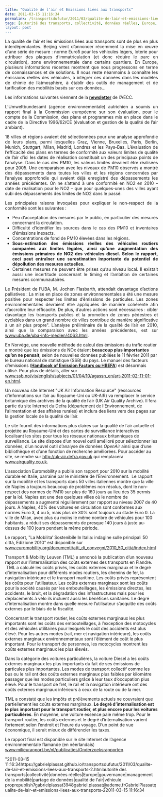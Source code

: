 ```yaml
---
title: "Qualité de l'air et Emissions liées aux transports"
date: 2011-03-15 11:16:34
permalink: /transportsdufutur/2011/03/qualite-de-lair-et-emissions-liees-aux-transports-2.html
tags: [autorité des transports, collectivité, données réelles, Europe, gouvernance, management de la mobilité, partage de données, qualité de l'air, véhicule propre]
layout: post
---
```


<p style="text-align: justify">La qualité de l’air et les émissions liées aux transports sont de plus en plus interdépendantes. Beijing vient d’annoncer récemment la mise en œuvre d’une série de mesure : norme Euro5 pour les véhicules légers, loterie pour attribuer des plaques d’immatriculation (et donc réduire le parc en circulation), zone environnementale dans certains quartiers. En Europe, plusieurs informations récentes montrent que nous progressons en terme de connaissances et de solutions. Il nous reste néanmoins à connaître les émissions réelles des véhicules, à intégrer ces données dans les modèles de chimie de l’atmosphère, à établir des outils de management et de tarification des mobilités basés sur ces données…</p> <p style="text-align: justify">Les informations suivantes viennent de la <strong><a href="https://gabrielplassat.github.io/transportsdufutur/wp-content/uploads/sites/6/2011/03/AECCNewsletterJanvier-Fevrier2011.pdf">newsletter</a></strong> de l’AECC. </p>  <!--more-->   <p style="text-align: justify">L’Umweltbundesamt (agence environnementale) autrichien a soumis un rapport final à la Commission européenne sur son évaluation, pour le compte de la Commission, des plans et programmes mis en place dans le cadre de la Directive 1996/62/CE (évaluation et gestion de la qualité de l’air ambiant).</p> <p style="text-align: justify">18 villes et régions avaient été sélectionnées pour une analyse approfondie de leurs plans, parmi lesquelles Graz, Vienne, Bruxelles, Paris, Berlin, Munich, Stuttgart, Milan, Madrid, Londres et les Pays-Bas. L’évaluation de l’efficacité des plans en termes de conformité aux valeurs limites de qualité de l’air d’ici les dates de réalisation constituait un des principaux points de l’analyse. Dans le cas des PM10, les valeurs limites devaient être réalisées pour 2005. Une comparaison avec les niveaux de PM10 observés a montré des dépassements dans toutes les villes et les régions concernées par l’analyse approfondie qui avaient déjà enregistré des dépassements les années précédentes. On ne s’attend à une conformité en NO2 en 2010 – date de réalisation pour le NO2 – que pour quelques-unes des villes ayant subi des dépassements des limites de NO2 dans le passé.</p> <p style="text-align: justify">Les principales raisons invoquées pour expliquer le non-respect de la conformité sont les suivantes :</p> <ul style="text-align: justify"> <li>Peu d’acceptation des mesures par le public, en particulier des mesures concernant la circulation. </li> <li>Difficulté d’identifier les sources dans le cas des PM10 et inventaires d’émissions inexacts. </li> <li>Concentrations de fond de PM10 élevées dans les régions. </li> <li><strong>Sous-estimation des émissions réelles des véhicules routiers comparées aux limites légales, ainsi qu</strong><strong>’</strong><strong>une augmentation des émissions primaires de NO2 des véhicules diesel. Selon le rapport, ceci peut entraîner une surestimation importante du potentiel de dépollution des mesures actuelles. </strong></li> <li>Certaines mesures ne peuvent être prises qu’au niveau local. Il existait aussi une incertitude concernant le timing et l’ambition de certaines mesures communautaires. </li> </ul> <p style="text-align: justify">Le Président de l’UBA, M. Jochen Flasbarth, attendait davantage d’actions palliatives : La mise en place de zones environnementales a été une mesure positive pour respecter les limites d’émissions de particules. Les zones environnementales devraient être appliquées de manière cohérente afin d’accroître leur efficacité. De plus, d’autres actions sont nécessaires : cibler davantage les transports publics et la promotion de zones pédestres et cyclables dans un grand nombre de villes contribue de manière significative à un air plus propre". L’analyse préliminaire de la qualité de l’air en 2010, ainsi que la comparaison avec les années précédentes, est sur <a href=""http://www.uba.de/uba-info-medien/4063.html"">www.uba.de/uba-info-medien/4063.html</a>.</p> <p style=""text-align: justify"">En Norvège, une nouvelle méthode de calcul des émissions du trafic routier a montré que les émissions de NOx étaient <strong>beaucoup plus importantes qu</strong><strong>’</strong><strong>on ne pensait</strong>, selon de nouvelles données publiées le 11 février 2011 par le bureau national de statistique (SSB) du pays. Le manuel des facteurs d’émissions (<strong><a href=""http://www.hbefa.net/e/index.html"">Handbook of Emission Factors ou HBEFA</a></strong>) est désormais utilisé. Pour plus de détails, aller sur <a href=""http://www.ssb.no/vis/english/subjects/01/04/10/agassn_en/art-2011-02-11-01-en.html"">www.ssb.no/vis/english/subjects/01/04/10/agassn_en/art-2011-02-11-01-en.html</a>.</p> <p style=""text-align: justify"">Un nouveau site Internet "UK Air Information Resource" (ressources d’informations sur l’air au Royaume-Uni ou UK-AIR) va remplacer le service britannique des archives de la qualité de l’air (UK Air Quality Archive). Il fera partie du site Internet du Defra (département de l’Environnement, de l’alimentation et des affaires rurales) et inclura des liens vers des pages sur la gestion locale de la qualité de l’air.</p> <p style=""text-align: justify"">Le site fournit des informations plus claires sur la qualité de l’air actuelle et projetée au Royaume-Uni et des cartes de surveillance interactives localisant les sites pour tous les réseaux nationaux britanniques de surveillance. Le site dispose d’un nouvel outil amélioré pour sélectionner les données, d’un nouvel outil d’analyse de données <em>OpenAir</em> ainsi que d’une bibliothèque et d’une fonction de recherche améliorées. Pour accéder au site, se rendre sur <a href=""http://uk-air.defra.gov.uk/"">http://uk-air.defra.gov.uk</a> qui remplacera <a href=""http://www.airquality.co.uk"">www.airquality.co.uk</a>.</p> <p style=""text-align: justify"">L’association Euromobility a publié son rapport pour 2010 sur la mobilité durable en Italie, parrainé par le ministère de l’Environnement.  Le rapport sur la mobilité et les transports dans 50 villes italiennes montre que la ville de Naples a toujours beaucoup de problèmes non résolus, dont le non-respect des normes de PM10 sur plus de 160 jours au lieu des 35 permis par la loi. Naples est une des quelques villes où le nombre de dépassements a augmenté régulièrement par rapport au niveau 2007 de 40 jours. A Naples, 40% des voitures en circulation sont conformes aux normes Euro 3, 4 ou 5, mais plus de 30% sont toujours au stade Euro 0. La ville de Milan, avec plus ou moins le même nombre de véhicules pour 100 habitants, a réduit ses dépassements de presque 140 jours à juste au-dessus de 100 jours pendant la même période.</p> <p style=""text-align: justify"">Le rapport, "La Mobilita’ Sostenibile In Italia: indagine sulle principali 50 città, Edizione 2010" est disponible sur <a href=""http://www.euromobility.org/documenti/atti_di_convegni/2010_50_città/index.html"">www.euromobility.org/documenti/atti_di_convegni/2010_50_città/index.html</a></p> <p style=""text-align: justify"">Transport & Mobility Leuven (TML) a annoncé la publication d’un nouveau rapport sur l’internalisation des coûts externes des transports en Flandre.  TML a calculé les coûts privés, les coûts externes marginaux et le degré d’internalisation pour différents modes routiers, les chemins de fer, la navigation intérieure et le transport maritime. Les coûts privés représentent les coûts pour l’utilisateur. Les coûts externes marginaux sont les coûts pour la société causés par les embouteillages, les émissions directes, les accidents, le bruit, et la dégradation des infrastructures  mais pour les déplacements à vélo ils incluent aussi les bénéfices sanitaires. Le degré d’internalisation montre dans quelle mesure l’utilisateur s’acquitte des coûts externes par le biais de la fiscalité.</p> <p>Concernant le transport routier, les coûts externes marginaux les plus importants sont les coûts des embouteillages, à l’exception des motocycles et des véhicules utilitaires pour lesquels le coût des accidents est plus élevé. Pour les autres modes (rail, mer et navigation intérieure), les coûts externes marginaux environnementaux sont l’élément de coût le plus important. Pour le transport de personnes, les motocycles montrent les coûts externes marginaux les plus élevés.</p> <p style=""text-align: justify"">Dans la catégorie des voitures particulières, la voiture Diesel a les coûts externes marginaux les plus importants du fait de ses émissions de particules plus importantes. Les modes de transport collectif comme les bus ou le rail ont des coûts externes marginaux plus faibles par kilomètre passager que les modes particuliers grâce à leur taux d’occupation plus élevé. Pour le transport de fret, le rail et la navigation intérieure ont des coûts externes marginaux inférieurs à ceux de la route ou de la mer.</p> <p style=""text-align: justify"">TML a constaté que les impôts et prélèvements actuels ne couvraient que partiellement les coûts externes marginaux. <strong>Le degré d</strong><strong>’</strong><strong>internalisation est le plus important pour le transport routier, et plus encore pour les voitures particulières</strong>. En moyenne, une voiture essence paie même trop. Pour le transport routier, les coûts externes et le degré d’internalisation varient fortement selon l’endroit et l’heure du voyage. D’un point de vue économique, il serait mieux de différencier les taxes.</p> <p style=""text-align: justify"">Le rapport final est disponible sur le site Internet de l’agence environnementale flamande (en néerlandais) <a href=""http://www.milieurapport.be/nl/publicaties/Onderzoeksrapporten"">www.milieurapport.be/nl/publicaties/Onderzoeksrapporten</a>.</p>"2011-03-15 11:16:34https://gabrielplassat.github.io/transportsdufutur/2011/03/qualite-de-lair-et-emissions-liees-aux-transports-2.htmlautorité des transports|collectivité|données réelles|Europe|gouvernance|management de la mobilité|partage de données|qualité de l'air|véhicule proprepublish7gabrielplassat3948gabriel.plassat@ademe.frGabrielPlassatqualite-de-lair-et-emissions-liees-aux-transports-22011-03-15 11:16:34
